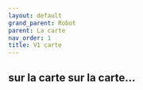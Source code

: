 ```yaml
---
layout: default
grand_parent: Robot
parent: La carte
nav_order: 1
title: V1 carte
---
```

## sur la carte sur la carte...